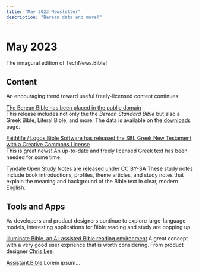 ```yaml
---
title: "May 2023 Newsletter"
description: "Berean data and more!"
---
```


# May 2023

The innagural edition of TechNews.Bible!

## Content

An encouraging trend toward useful freely-licensed content continues.

[The Berean Bible has been placed in the public domain](https://berean.bible/licensing.htm)  
This release includes not only the the _Berean Standard Bible_ but also a Greek Bible, Literal Bible, and more.
The data is available on the [downloads](https://berean.bible/downloads.htm) page.

[Faithlife / Logos Bible Software has released the SBL Greek New Testament with a Creative Commons License](https://github.com/LogosBible/SBLGNT/)  
This is great news! An up-to-date and freely licensed Greek text has been needed for some time.

[Tyndale Open Study Notes are released under CC BY-SA](https://tyndaleopenresources.com/)
These study notes include book introductions, profiles, theme articles, and study notes that explain the meaning and background of the Bible text in clear, modern English.

## Tools and Apps

As developers and product designers continue to explore large-language models, interesting applications for Bible reading and study are popping up

[Illuminate Bible, an AI-assisted Bible reading environment](https://www.illuminatebible.com/)
A great concept with a very good user exprience that is worth considering. From product designer [Chris Lee](https://chrsl.net/).

[Assistant.Bible](https://assistant.bible)
Lorem ipsum...
